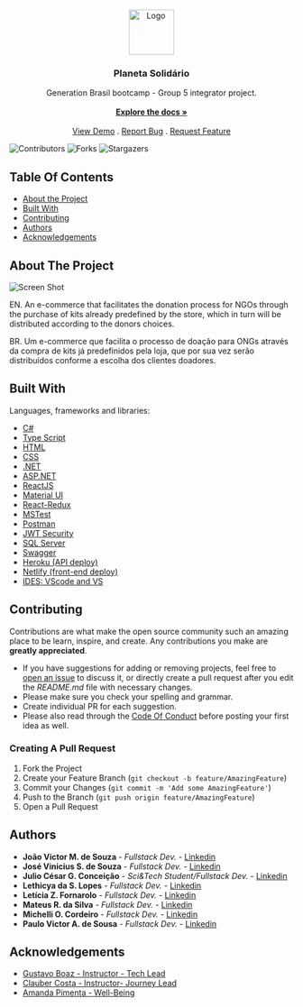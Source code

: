 <br/>
<p align="center">
  <a href="https://github.com/julioconceicao/ProjetoIntegradorGenerationG5">
    <img src="https://cdn.discordapp.com/attachments/966414382747754577/986619736068620320/unknown.png" alt="Logo" width="80" height="80">
  </a>

  <h3 align="center">Planeta Solidário</h3>

  <p align="center">
    Generation Brasil bootcamp - Group 5 integrator project.
    <br/>
    <br/>
    <a href="https://github.com/julioconceicao/ProjetoIntegradorGenerationG5"><strong>Explore the docs »</strong></a>
    <br/>
    <br/>
    <a href="https://planetasolidario.netlify.app/" target="_blank">View Demo</a>
    .
    <a href="https://github.com/julioconceicao/ProjetoIntegradorGenerationG5/issues">Report Bug</a>
    .
    <a href="https://github.com/julioconceicao/ProjetoIntegradorGenerationG5/issues">Request Feature</a>
  </p>
</p>

![Contributors](https://img.shields.io/github/contributors/julioconceicao/ProjetoIntegradorGenerationG5?color=dark-green) ![Forks](https://img.shields.io/github/forks/julioconceicao/ProjetoIntegradorGenerationG5?style=social) ![Stargazers](https://img.shields.io/github/stars/julioconceicao/ProjetoIntegradorGenerationG5?style=social) 

## Table Of Contents

* [About the Project](#about-the-project)
* [Built With](#built-with)
* [Contributing](#contributing)
* [Authors](#authors)
* [Acknowledgements](#acknowledgements)

## About The Project

![Screen Shot](https://cdn.discordapp.com/attachments/966414382747754577/986665187899768912/unknown.png)

EN. An e-commerce that facilitates the donation process for NGOs through the purchase of kits already predefined by the store, which in turn will be distributed according to the donors choices.

BR. Um e-commerce que facilita o processo de doação para ONGs através da compra de kits já predefinidos pela loja, que por sua vez serão distribuídos conforme a escolha dos clientes doadores.


## Built With

Languages, frameworks and libraries:

* [C#](https://docs.microsoft.com/pt-br/dotnet/csharp/)
* [Type Script](https://www.typescriptlang.org/docs/home/)
* [HTML](https://www.w3schools.com/html/default.asp)
* [CSS](https://www.w3schools.com/css/default.asp)
* [.NET](https://docs.microsoft.com/en-us/dotnet/)
* [ASP.NET](https://docs.microsoft.com/en-us/aspnet/core/?view=aspnetcore-6.0)
* [ReactJS](https://reactjs.org/docs/getting-started.html)
* [Material UI](https://v4.mui.com/)
* [React-Redux](https://react-redux.js.org/)
* [MSTest](https://docs.microsoft.com/en-us/dotnet/core/testing/unit-testing-with-mstest)
* [Postman](https://www.postman.com/)
* [JWT Security](https://jwt.io/introduction/)
* [SQL Server](https://docs.microsoft.com/pt-br/sql/sql-server/?view=sql-server-ver16)
* [Swagger](https://swagger.io/docs/)
* [Heroku (API deploy)](https://devcenter.heroku.com/categories/reference)
* [Netlify (front-end deploy)]()
* [IDES: VScode and VS]()


## Contributing

Contributions are what make the open source community such an amazing place to be learn, inspire, and create. Any contributions you make are **greatly appreciated**.
* If you have suggestions for adding or removing projects, feel free to [open an issue](https://github.com/julioconceicao/ProjetoIntegradorGenerationG5/issues/new) to discuss it, or directly create a pull request after you edit the *README.md* file with necessary changes.
* Please make sure you check your spelling and grammar.
* Create individual PR for each suggestion.
* Please also read through the [Code Of Conduct](https://github.com/julioconceicao/ProjetoIntegradorGenerationG5/blob/main/CODE_OF_CONDUCT.md) before posting your first idea as well.

### Creating A Pull Request

1. Fork the Project
2. Create your Feature Branch (`git checkout -b feature/AmazingFeature`)
3. Commit your Changes (`git commit -m 'Add some AmazingFeature'`)
4. Push to the Branch (`git push origin feature/AmazingFeature`)
5. Open a Pull Request

## Authors

* **João Victor M. de Souza** - *Fullstack Dev.* - [Linkedin](https://www.linkedin.com/in/joaovictormenezesdesouza/)
* **José Vinicius S. de Souza** - *Fullstack Dev.* - [Linkedin](https://www.linkedin.com/in/josevinicius53/)
* **Julio César G. Conceição** - *Sci&Tech Student/Fullstack Dev.* - [Linkedin](https://www.linkedin.com/in/juliocesargoncalvesconceicao/) 
* **Lethicya da S. Lopes** - *Fullstack Dev.* - [Linkedin](https://www.linkedin.com/in/lethicyaslopes/)
* **Letícia Z. Fornarolo** - *Fullstack Dev.* - [Linkedin](https://www.linkedin.com/in/leticiazimerer/)
* **Mateus R. da Silva** - *Fullstack Dev.* - [Linkedin](https://www.linkedin.com/in/matheusrodriguesdasilva23/)
* **Michelli O. Cordeiro** - *Fullstack Dev.* - [Linkedin](https://www.linkedin.com/in/michellicordeiro/)
* **Paulo Victor A. de Sousa** - *Fullstack Dev.* - [Linkedin](https://www.linkedin.com/in/almeidaapauloo/)

## Acknowledgements

* [Gustavo Boaz - Instructor - Tech Lead](https://www.linkedin.com/in/gustavoboaz/)
* [Clauber Costa - Instructor- Journey Lead](https://www.linkedin.com/in/clauber-costa-684381218/)
* [Amanda Pimenta - Well-Being]()
